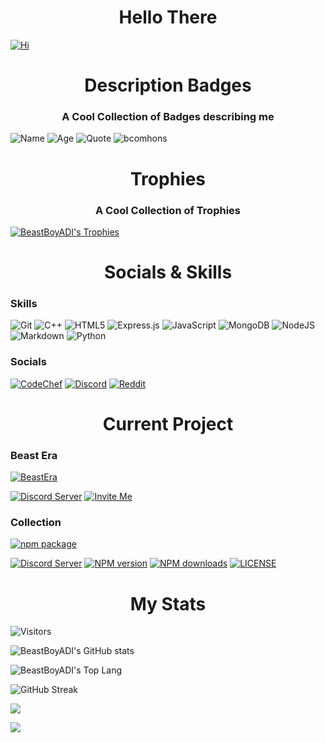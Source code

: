 <h1 align="center" color="#8700ff">Hello There 
</h1>

[![Hi](https://readme-typing-svg.herokuapp.com?font=Cascadia+Code&duration=3000&color=FF8706&background=F8FF0000&vCenter=true&multiline=true&width=500&height=200&lines=-%3E+Hi+I+am+BeastBoyADI;-%3E+Though+my+real+name+is+Aditya+Agarwal;-%3E+I+am+19+years+old;-%3E+I+am+a+Javascript+Developer;-%3E+And+a+lover+of+games;+++++++++++++++++++++;-%3E+Just+Exploring+multiple+things+here)](https://github.com/BeastBoyADI)

<h1 align="center" color="#FF8706">Description Badges
</h1>
<h3 align="center">A Cool Collection of Badges describing me</h3>

![Name](https://img.shields.io/badge/Name-BeastBoyADI-FF8706.svg?style=for-the-badge)
![Age](https://img.shields.io/badge/Age-19-FF8706.svg?style=for-the-badge)
![Quote](https://img.shields.io/badge/Quote-Give_me_ideas_about_new_projects-FF8706.svg?style=for-the-badge)
![bcomhons](https://img.shields.io/badge/Studying-B.Com._Hons.-FF8706.svg?style=for-the-badge)

<h1 align="center" color="#FF8706">Trophies
</h1>
<h3 align="center">A Cool Collection of Trophies</h3>

[![BeastBoyADI's Trophies](https://github-profile-trophy.vercel.app/?username=BeastBoyADI)](https://github.com/BeastBoyADI/github-profile-trophy)

<h1 align="center" color="#FF8706">Socials & Skills
</h1>

### Skills
![Git](https://img.shields.io/badge/git-%23F05033.svg?style=for-the-badge&logo=git&logoColor=white)
![C++](https://img.shields.io/badge/c++-%2300599C.svg?style=for-the-badge&logo=c%2B%2B&logoColor=white)
![HTML5](https://img.shields.io/badge/html5-%23E34F26.svg?style=for-the-badge&logo=html5&logoColor=white)
![Express.js](https://img.shields.io/badge/express.js-%23404d59.svg?style=for-the-badge&logo=express&logoColor=%2361DAF)
![JavaScript](https://img.shields.io/badge/javascript-%23323330.svg?style=for-the-badge&logo=javascript&logoColor=%23F7DF1E)
![MongoDB](https://img.shields.io/badge/MongoDB-%234ea94b.svg?style=for-the-badge&logo=mongodb&logoColor=white)
![NodeJS](https://img.shields.io/badge/node.js-6DA55F?style=for-the-badge&logo=node.js&logoColor=white)
![Markdown](https://img.shields.io/badge/markdown-%23000000.svg?style=for-the-badge&logo=markdown&logoColor=white)
![Python](https://img.shields.io/badge/python-3670A0?style=for-the-badge&logo=python&logoColor=ffdd54)
    
### Socials
[![CodeChef](https://img.shields.io/badge/CodeChef-BeastBoyADI-%23964B00.svg?style=for-the-badge&logo=CodeChef&logoColor=white)](https://www.codechef.com/users/beastboyadi)
[![Discord](https://img.shields.io/badge/Discord-BEAST%232802-%237289DA.svg?color=5865F2&style=for-the-badge&logo=discord&logoColor=white)](https://discord.com/users/742945200082780160)
[![Reddit](https://img.shields.io/badge/Reddit-BEAST_2802-FF4500?style=for-the-badge&logo=reddit&logoColor=white)](https://www.reddit.com/user/BEAST_2802)

<h1 align="center" color="#FF8706">Current Project</h1>

### Beast Era
[![BeastEra](https://images-ext-2.discordapp.net/external/VZJyN6L8Vjm3_kRRgdVmhRqDRlBR5QUO8cHE-uwFRnc/%3Fsize%3D4096/https/cdn.discordapp.com/avatars/907491552702644246/adb4a041cb3f24b5131e94f43454d562.webp)](https://discord.com/oauth2/authorize?client_id=907491552702644246&scope=bot+applications.commands&permissions=167332144383)

[![Discord Server](https://img.shields.io/discord/888465044868833331?color=5865F2&logo=discord&logoColor=white&style=for-the-badge)](https://discord.gg/bX6AT65PmP)
[![Invite Me](https://img.shields.io/badge/Invite_Me-Beast_Era-%237289DA.svg?color=5865F2&style=for-the-badge&logo=discord&logoColor=white)](https://discord.com/oauth2/authorize?client_id=907491552702644246&scope=bot+applications.commands&permissions=167332144383)

### Collection
[![npm package](https://nodei.co/npm/@beastboyadi/collection.png?downloads=true&downloadRank=true&stars=true)](https://nodei.co/npm/@beastboyadi/collection/)

[![Discord Server](https://img.shields.io/discord/888465044868833331?color=5865F2&logo=discord&logoColor=white&style=for-the-badge)](https://discord.gg/bX6AT65PmP)
[![NPM version](https://img.shields.io/npm/v/@beastboyadi/collection.svg?maxAge=3600&style=for-the-badge&logo=npm)](https://www.npmjs.com/package/@beastboyadi/collection)
[![NPM downloads](https://img.shields.io/npm/dt/@beastboyadi/collection.svg?maxAge=3600&style=for-the-badge)](https://www.npmjs.com/package/@beastboyadi/collection)
[![LICENSE](https://img.shields.io/github/license/BeastBoyADI/collection.svg?maxAge=3600&style=for-the-badge)](LICENSE)

<h1 align="center" color="#FF8706">My Stats
</h1>

![Visitors](https://shields-io-visitor-counter.herokuapp.com/badge?page=BeastBoyADI.BeastBoyADI&label=Visitors&labelColor=000000&logo=GitHub&logoColor=FFFFFF&color=1D70B8&style=for-the-badge)

![BeastBoyADI's GitHub stats](https://github-readme-stats.vercel.app/api?username=BeastBoyADI&count_private=true&show_icons=true&theme=tokyonight)

![BeastBoyADI's Top Lang](https://github-readme-stats.vercel.app/api/top-langs/?username=BeastBoyADI&theme=tokyonight)

![GitHub Streak](http://github-readme-streak-stats.herokuapp.com?user=BeastBoyADI&theme=onedark_duo&date_format=j%20M%5B%20Y%5D)

![](https://github-profile-summary-cards.vercel.app/api/cards/profile-details?username=BeastBoyADI&theme=tokyonight)

![](http://github-profile-summary-cards.vercel.app/api/cards/productive-time?username=BeastBoyADI&theme=tokyonight&utcOffset=8)
